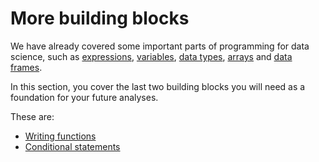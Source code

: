 # More building blocks

We have already covered some important parts of programming for data science,
such as [expressions](../02/Expressions), [variables](../02/Variables), [data
types](../03/data_types), [arrays](../03/Arrays) and [data
frames](../04/data_frams_intro).

In this section, you cover the last two building blocks you will need as
a foundation for your future analyses.

These are:

* [Writing functions](functions)
* [Conditional statements](conditional_statements)
